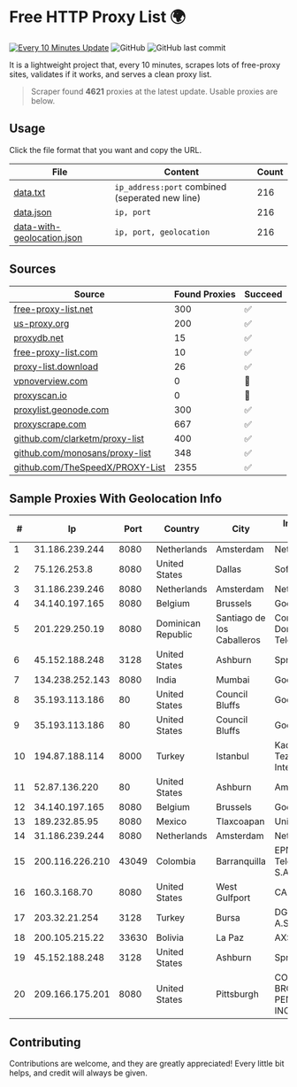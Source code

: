 
# Free HTTP Proxy List 🌍

[![Every 10 Minutes Update](https://github.com/mertguvencli/http-proxy-list/actions/workflows/main.yml/badge.svg?branch=main)](https://github.com/mertguvencli/http-proxy-list/actions/workflows/main.yml)
![GitHub](https://img.shields.io/github/license/mertguvencli/http-proxy-list)
![GitHub last commit](https://img.shields.io/github/last-commit/mertguvencli/http-proxy-list)

It is a lightweight project that, every 10 minutes, scrapes lots of free-proxy sites, validates if it works, and serves a clean proxy list.


> Scraper found **4621** proxies at the latest update. Usable proxies are below.

## Usage

Click the file format that you want and copy the URL.


|File|Content|Count|
|----|-------|-----|
|[data.txt](https://raw.githubusercontent.com/mertguvencli/http-proxy-list/main/proxy-list/data.txt)|`ip_address:port` combined (seperated new line)|216|
|[data.json](https://raw.githubusercontent.com/mertguvencli/http-proxy-list/main/proxy-list/data.json)|`ip, port`|216|
|[data-with-geolocation.json](https://raw.githubusercontent.com/mertguvencli/http-proxy-list/main/proxy-list/data-with-geolocation.json)|`ip, port, geolocation`|216|

## Sources

|Source|Found Proxies|Succeed|
|------|-------------|-------|
|[free-proxy-list.net](https://free-proxy-list.net)|300|✅|
|[us-proxy.org](https://www.us-proxy.org)|200|✅|
|[proxydb.net](http://proxydb.net)|15|✅|
|[free-proxy-list.com](https://free-proxy-list.com/?page=&port=&type%5B%5D=http&type%5B%5D=https&up_time=0&search=Search)|10|✅|
|[proxy-list.download](https://www.proxy-list.download/HTTP)|26|✅|
|[vpnoverview.com](https://vpnoverview.com/privacy/anonymous-browsing/free-proxy-servers)|0|🚫|
|[proxyscan.io](https://www.proxyscan.io)|0|🚫|
|[proxylist.geonode.com](https://proxylist.geonode.com/api/proxy-list?limit=300&page=1&sort_by=lastChecked&sort_type=desc&protocols=http,https)|300|✅|
|[proxyscrape.com](https://api.proxyscrape.com/v2/?request=displayproxies&protocol=http&timeout=10000&country=all&ssl=all&anonymity=all)|667|✅|
|[github.com/clarketm/proxy-list](https://raw.githubusercontent.com/clarketm/proxy-list/master/proxy-list-raw.txt)|400|✅|
|[github.com/monosans/proxy-list](https://raw.githubusercontent.com/monosans/proxy-list/main/proxies/http.txt)|348|✅|
|[github.com/TheSpeedX/PROXY-List](https://raw.githubusercontent.com/TheSpeedX/PROXY-List/master/http.txt)|2355|✅|


## Sample Proxies With Geolocation Info

|#|Ip|Port|Country|City|Internet Service Provider|
|-|--|----|-------|----|-------------------------|
|1|31.186.239.244|8080|Netherlands|Amsterdam|NetSkope Inc|
|2|75.126.253.8|8080|United States|Dallas|SoftLayer|
|3|31.186.239.246|8080|Netherlands|Amsterdam|NetSkope Inc|
|4|34.140.197.165|8080|Belgium|Brussels|Google LLC|
|5|201.229.250.19|8080|Dominican Republic|Santiago de los Caballeros|Compañía Dominicana de Teléfonos S. A.|
|6|45.152.188.248|3128|United States|Ashburn|Sprint|
|7|134.238.252.143|8080|India|Mumbai|Google LLC|
|8|35.193.113.186|80|United States|Council Bluffs|Google LLC|
|9|35.193.113.186|80|United States|Council Bluffs|Google LLC|
|10|194.87.188.114|8000|Turkey|Istanbul|Kadir Huseyin Tezcan Nosspeed Internet Teknolojileri|
|11|52.87.136.220|80|United States|Ashburn|Amazon.com, Inc.|
|12|34.140.197.165|8080|Belgium|Brussels|Google LLC|
|13|189.232.85.95|8080|Mexico|Tlaxcoapan|Uninet S.A. de C.V.|
|14|31.186.239.244|8080|Netherlands|Amsterdam|NetSkope Inc|
|15|200.116.226.210|43049|Colombia|Barranquilla|EPM Telecomunicaciones S.A. E.S.P|
|16|160.3.168.70|8080|United States|West Gulfport|CABLE ONE, INC.|
|17|203.32.21.254|3128|Turkey|Bursa|DGN TEKNOLOJI A.S.|
|18|200.105.215.22|33630|Bolivia|La Paz|AXS Bolivia S. A.|
|19|45.152.188.248|3128|United States|Ashburn|Sprint|
|20|209.166.175.201|8080|United States|Pittsburgh|CONTINENTAL BROADBAND PENNSYLVANIA, INC.|



## Contributing

Contributions are welcome, and they are greatly appreciated! Every
little bit helps, and credit will always be given.

